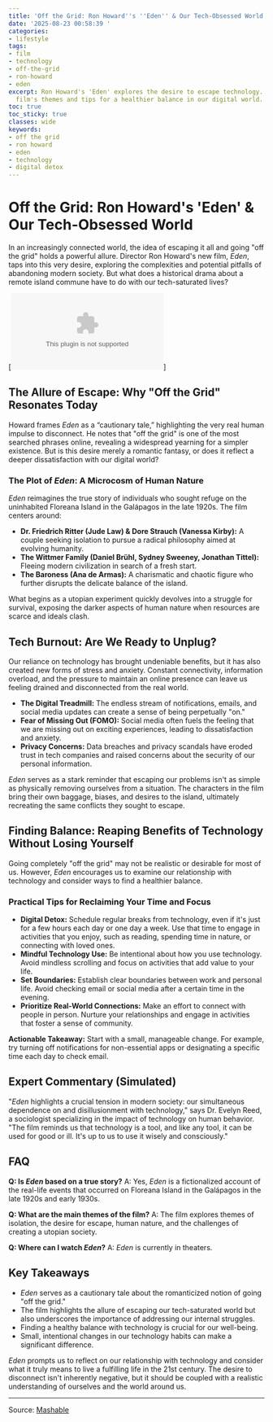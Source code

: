 ```yaml
---
title: 'Off the Grid: Ron Howard''s ''Eden'' & Our Tech-Obsessed World'
date: '2025-08-23 00:58:39 '
categories:
- lifestyle
tags:
- film
- technology
- off-the-grid
- ron-howard
- eden
excerpt: Ron Howard's 'Eden' explores the desire to escape technology. Discover the
  film's themes and tips for a healthier balance in our digital world.
toc: true
toc_sticky: true
classes: wide
keywords:
- off the grid
- ron howard
- eden
- technology
- digital detox
---
```


# Off the Grid: Ron Howard's 'Eden' & Our Tech-Obsessed World

In an increasingly connected world, the idea of escaping it all and going "off the grid" holds a powerful allure. Director Ron Howard's new film, *Eden*, taps into this very desire, exploring the complexities and potential pitfalls of abandoning modern society. But what does a historical drama about a remote island commune have to do with our tech-saturated lives?

[![Eden Movie Still](https://vid1.ex.co/video/upload/sp_exco_fhd/py6xajtzvernsomgc4n6.m3u8)]

## The Allure of Escape: Why "Off the Grid" Resonates Today

Howard frames *Eden* as a “cautionary tale,” highlighting the very real human impulse to disconnect. He notes that "off the grid" is one of the most searched phrases online, revealing a widespread yearning for a simpler existence. But is this desire merely a romantic fantasy, or does it reflect a deeper dissatisfaction with our digital world?

### The Plot of *Eden*: A Microcosm of Human Nature

*Eden* reimagines the true story of individuals who sought refuge on the uninhabited Floreana Island in the Galápagos in the late 1920s. The film centers around:

*   **Dr. Friedrich Ritter (Jude Law) & Dore Strauch (Vanessa Kirby):** A couple seeking isolation to pursue a radical philosophy aimed at evolving humanity.
*   **The Wittmer Family (Daniel Brühl, Sydney Sweeney, Jonathan Tittel):** Fleeing modern civilization in search of a fresh start.
*   **The Baroness (Ana de Armas):** A charismatic and chaotic figure who further disrupts the delicate balance of the island.

What begins as a utopian experiment quickly devolves into a struggle for survival, exposing the darker aspects of human nature when resources are scarce and ideals clash.

## Tech Burnout: Are We Ready to Unplug?

Our reliance on technology has brought undeniable benefits, but it has also created new forms of stress and anxiety. Constant connectivity, information overload, and the pressure to maintain an online presence can leave us feeling drained and disconnected from the real world.

*   **The Digital Treadmill:** The endless stream of notifications, emails, and social media updates can create a sense of being perpetually "on."
*   **Fear of Missing Out (FOMO):** Social media often fuels the feeling that we are missing out on exciting experiences, leading to dissatisfaction and anxiety.
*   **Privacy Concerns:** Data breaches and privacy scandals have eroded trust in tech companies and raised concerns about the security of our personal information.

*Eden* serves as a stark reminder that escaping our problems isn't as simple as physically removing ourselves from a situation. The characters in the film bring their own baggage, biases, and desires to the island, ultimately recreating the same conflicts they sought to escape.

## Finding Balance: Reaping Benefits of Technology Without Losing Yourself

Going completely "off the grid" may not be realistic or desirable for most of us. However, *Eden* encourages us to examine our relationship with technology and consider ways to find a healthier balance.

### Practical Tips for Reclaiming Your Time and Focus

*   **Digital Detox:** Schedule regular breaks from technology, even if it's just for a few hours each day or one day a week. Use that time to engage in activities that you enjoy, such as reading, spending time in nature, or connecting with loved ones.
*   **Mindful Technology Use:** Be intentional about how you use technology. Avoid mindless scrolling and focus on activities that add value to your life.
*   **Set Boundaries:** Establish clear boundaries between work and personal life. Avoid checking email or social media after a certain time in the evening.
*   **Prioritize Real-World Connections:** Make an effort to connect with people in person. Nurture your relationships and engage in activities that foster a sense of community.

**Actionable Takeaway:** Start with a small, manageable change. For example, try turning off notifications for non-essential apps or designating a specific time each day to check email.

## Expert Commentary (Simulated)

"*Eden* highlights a crucial tension in modern society: our simultaneous dependence on and disillusionment with technology," says Dr. Evelyn Reed, a sociologist specializing in the impact of technology on human behavior. "The film reminds us that technology is a tool, and like any tool, it can be used for good or ill. It's up to us to use it wisely and consciously."

## FAQ

**Q: Is *Eden* based on a true story?**
A: Yes, *Eden* is a fictionalized account of the real-life events that occurred on Floreana Island in the Galápagos in the late 1920s and early 1930s.

**Q: What are the main themes of the film?**
A: The film explores themes of isolation, the desire for escape, human nature, and the challenges of creating a utopian society.

**Q: Where can I watch *Eden*?**
A: *Eden* is currently in theaters.

## Key Takeaways

*   *Eden* serves as a cautionary tale about the romanticized notion of going "off the grid."
*   The film highlights the allure of escaping our tech-saturated world but also underscores the importance of addressing our internal struggles.
*   Finding a healthy balance with technology is crucial for our well-being.
*   Small, intentional changes in our technology habits can make a significant difference.

*Eden* prompts us to reflect on our relationship with technology and consider what it truly means to live a fulfilling life in the 21st century. The desire to disconnect isn't inherently negative, but it should be coupled with a realistic understanding of ourselves and the world around us.

---

Source: [Mashable](https://mashable.com/video/eden-ron-howard-interview)
